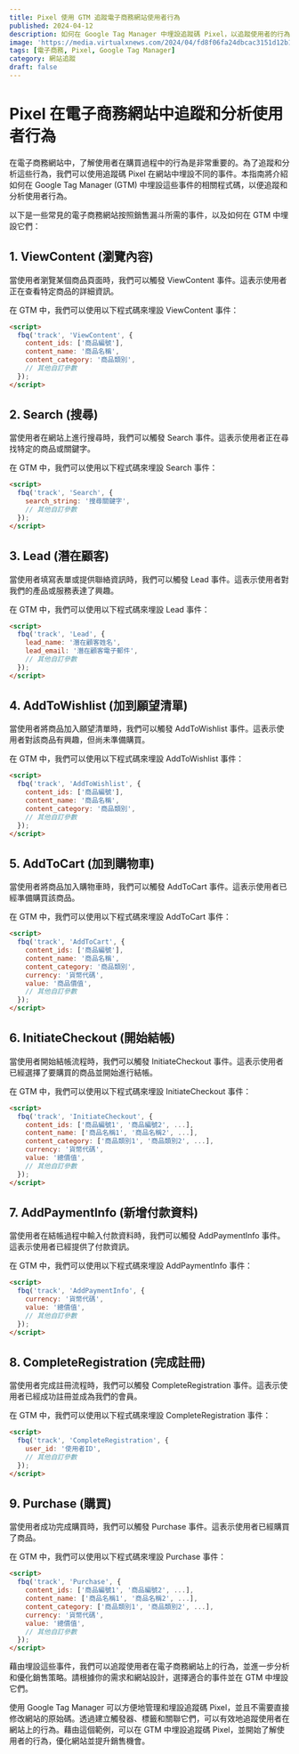 ```yaml
---
title: Pixel 使用 GTM 追蹤電子商務網站使用者行為
published: 2024-04-12
description: 如何在 Google Tag Manager 中埋設追蹤碼 Pixel，以追蹤使用者的行為，並提供相應的程式碼範例和步驟。通過這些追蹤和分析，電子商務業務可以更好地了解使用者需求和行為，提供更好的購物體驗，並增加銷售機會。
image: 'https://media.virtualxnews.com/2024/04/fd8f06fa24dbcac3151d12b15eb25414.jpg'
tags: [電子商務, Pixel, Google Tag Manager]
category: 網站追蹤
draft: false 
---
```



# Pixel 在電子商務網站中追蹤和分析使用者行為

在電子商務網站中，了解使用者在購買過程中的行為是非常重要的。為了追蹤和分析這些行為，我們可以使用追蹤碼 Pixel 在網站中埋設不同的事件。本指南將介紹如何在 Google Tag Manager (GTM) 中埋設這些事件的相關程式碼，以便追蹤和分析使用者行為。

以下是一些常見的電子商務網站按照銷售漏斗所需的事件，以及如何在 GTM 中埋設它們：

## 1. ViewContent (瀏覽內容)

當使用者瀏覽某個商品頁面時，我們可以觸發 ViewContent 事件。這表示使用者正在查看特定商品的詳細資訊。

在 GTM 中，我們可以使用以下程式碼來埋設 ViewContent 事件：

```html
<script>
  fbq('track', 'ViewContent', {
    content_ids: ['商品編號'],
    content_name: '商品名稱',
    content_category: '商品類別',
    // 其他自訂參數
  });
</script>
```

## 2. Search (搜尋)

當使用者在網站上進行搜尋時，我們可以觸發 Search 事件。這表示使用者正在尋找特定的商品或關鍵字。

在 GTM 中，我們可以使用以下程式碼來埋設 Search 事件：

```html
<script>
  fbq('track', 'Search', {
    search_string: '搜尋關鍵字',
    // 其他自訂參數
  });
</script>
```

## 3. Lead (潛在顧客)

當使用者填寫表單或提供聯絡資訊時，我們可以觸發 Lead 事件。這表示使用者對我們的產品或服務表達了興趣。

在 GTM 中，我們可以使用以下程式碼來埋設 Lead 事件：

```html
<script>
  fbq('track', 'Lead', {
    lead_name: '潛在顧客姓名',
    lead_email: '潛在顧客電子郵件',
    // 其他自訂參數
  });
</script>
```

## 4. AddToWishlist (加到願望清單)

當使用者將商品加入願望清單時，我們可以觸發 AddToWishlist 事件。這表示使用者對該商品有興趣，但尚未準備購買。

在 GTM 中，我們可以使用以下程式碼來埋設 AddToWishlist 事件：

```html
<script>
  fbq('track', 'AddToWishlist', {
    content_ids: ['商品編號'],
    content_name: '商品名稱',
    content_category: '商品類別',
    // 其他自訂參數
  });
</script>
```

## 5. AddToCart (加到購物車)

當使用者將商品加入購物車時，我們可以觸發 AddToCart 事件。這表示使用者已經準備購買該商品。

在 GTM 中，我們可以使用以下程式碼來埋設 AddToCart 事件：

```html
<script>
  fbq('track', 'AddToCart', {
    content_ids: ['商品編號'],
    content_name: '商品名稱',
    content_category: '商品類別',
    currency: '貨幣代碼',
    value: '商品價值',
    // 其他自訂參數
  });
</script>
```

## 6. InitiateCheckout (開始結帳)

當使用者開始結帳流程時，我們可以觸發 InitiateCheckout 事件。這表示使用者已經選擇了要購買的商品並開始進行結帳。

在 GTM 中，我們可以使用以下程式碼來埋設 InitiateCheckout 事件：

```html
<script>
  fbq('track', 'InitiateCheckout', {
    content_ids: ['商品編號1', '商品編號2', ...],
    content_name: ['商品名稱1', '商品名稱2', ...],
    content_category: ['商品類別1', '商品類別2', ...],
    currency: '貨幣代碼',
    value: '總價值',
    // 其他自訂參數
  });
</script>
```

## 7. AddPaymentInfo (新增付款資料)

當使用者在結帳過程中輸入付款資料時，我們可以觸發 AddPaymentInfo 事件。這表示使用者已經提供了付款資訊。

在 GTM 中，我們可以使用以下程式碼來埋設 AddPaymentInfo 事件：

```html
<script>
  fbq('track', 'AddPaymentInfo', {
    currency: '貨幣代碼',
    value: '總價值',
    // 其他自訂參數
  });
</script>
```

## 8. CompleteRegistration (完成註冊)

當使用者完成註冊流程時，我們可以觸發 CompleteRegistration 事件。這表示使用者已經成功註冊並成為我們的會員。

在 GTM 中，我們可以使用以下程式碼來埋設 CompleteRegistration 事件：

```html
<script>
  fbq('track', 'CompleteRegistration', {
    user_id: '使用者ID',
    // 其他自訂參數
  });
</script>
```

## 9. Purchase (購買)

當使用者成功完成購買時，我們可以觸發 Purchase 事件。這表示使用者已經購買了商品。

在 GTM 中，我們可以使用以下程式碼來埋設 Purchase 事件：

```html
<script>
  fbq('track', 'Purchase', {
    content_ids: ['商品編號1', '商品編號2', ...],
    content_name: ['商品名稱1', '商品名稱2', ...],
    content_category: ['商品類別1', '商品類別2', ...],
    currency: '貨幣代碼',
    value: '總價值',
    // 其他自訂參數
  });
</script>
```

藉由埋設這些事件，我們可以追蹤使用者在電子商務網站上的行為，並進一步分析和優化銷售策略。請根據你的需求和網站設計，選擇適合的事件並在 GTM 中埋設它們。

使用 Google Tag Manager 可以方便地管理和埋設追蹤碼 Pixel，並且不需要直接修改網站的原始碼。透過建立觸發器、標籤和關聯它們，可以有效地追蹤使用者在網站上的行為。藉由這個範例，可以在 GTM 中埋設追蹤碼 Pixel，並開始了解使用者的行為，優化網站並提升銷售機會。
